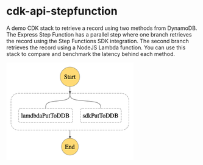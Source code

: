 cdk-api-stepfunction
====================

A demo CDK stack to retrieve a record using two methods from DynamoDB. The Express Step Function has a parallel step where one branch retrieves the record using the Step Functions SDK integration. The second branch retrieves the record using a NodeJS Lambda function. You can use this stack to compare and benchmark the latency behind each method.

![alt tag](./diagrams/statemachine.png)
